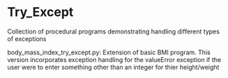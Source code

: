 # Try_Except
Collection of procedural programs demonstrating handling different types of exceptions

body_mass_index_try_except.py: Extension of basic BMI program. This version incorporates exception handling for the valueError exception if the user were to enter something other than an integer for thier height/weight
